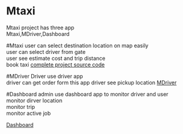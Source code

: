 # Mtaxi

Mtaxi project has three app<br>
Mtaxi,MDriver,Dashboard<br>

#Mtaxi
user can select destination location on map easily<br>
user can select driver from gate<br>
user see estimate cost and trip distance<br>
book taxi
<a href="https://github.com/Chitnanko/Mtaxi/blob/master/Mtax01i.rar">complete project source code</a>

#MDriver
Driver use driver app<br>
driver can get order form this app
driver see pickup location
<a href="https://github.com/Chitnanko/MDriver">MDriver</a>

#Dashboard
admin use dashboard app to monitor driver and user<br>
monitor dirver location<br>
monitor trip<br>
monitor active job<br>

<a href="https://github.com/Chitnanko/Dashboard">Dashboard</a>

